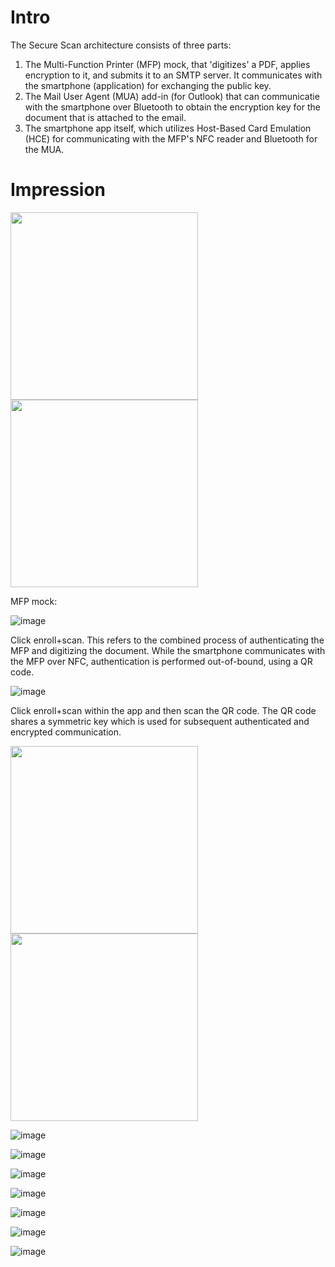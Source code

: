 # Intro

The Secure Scan architecture consists of three parts:
1. The Multi-Function Printer (MFP) mock, that 'digitizes' a PDF, applies encryption to it, and submits it to an SMTP server. It communicates with the smartphone (application) for exchanging the public key.
2. The Mail User Agent (MUA) add-in (for Outlook) that can communicatie with the smartphone over Bluetooth to obtain the encryption key for the document that is attached to the email.
3. The smartphone app itself, which utilizes Host-Based Card Emulation (HCE) for communicating with the MFP's NFC reader and Bluetooth for the MUA.

# Impression

<p float="left">
  <img src="https://github.com/janouwehand/securescanning/assets/64165589/c4579d47-3350-4638-821a-c25efee70f69" width="300" />
  <img src="https://github.com/janouwehand/securescanning/assets/64165589/3198962c-59c8-479c-810d-4869846f9bfb" width="300" /> 
</p>

MFP mock:

![image](https://github.com/janouwehand/securescanning/assets/64165589/dbf1793f-797a-40ee-bd0a-d0e99569b2f6)

Click enroll+scan. 
This refers to the combined process of authenticating the MFP and digitizing the document.
While the smartphone communicates with the MFP over NFC, authentication is performed out-of-bound, using a QR code.

![image](https://github.com/janouwehand/securescanning/assets/64165589/48a492c5-8e54-48ce-bb3f-5bdb26a2ac15)



Click enroll+scan within the app and then scan the QR code. 
The QR code shares a symmetric key which is used for subsequent authenticated and encrypted communication.

<p float="left">
  <img src="https://github.com/janouwehand/securescanning/assets/64165589/4284217a-d50d-4591-a1a7-66f40d71ed68" width="300" />
  <img src="https://github.com/janouwehand/securescanning/assets/64165589/e06fed5c-c9ea-4446-a3cb-7712fabb4ffe" width="300" /> 
</p>


![image](https://github.com/janouwehand/securescanning/assets/64165589/1b3b3e64-f8a7-4483-b2a3-ec4529efeada)


![image](https://github.com/janouwehand/securescanning/assets/64165589/2f16be40-a43c-470f-b206-cb2fa7afdd01)



![image](https://github.com/janouwehand/securescanning/assets/64165589/8d204938-0245-40b5-80de-845cbc8089c8)


![image](https://github.com/janouwehand/securescanning/assets/64165589/c9dcaa33-1d98-4f3f-88c0-7237b378fbc0)



![image](https://github.com/janouwehand/securescanning/assets/64165589/48b6ace7-9c83-4989-9a44-78c2ccdb024a)

![image](https://github.com/janouwehand/securescanning/assets/64165589/f665e415-7f51-4a89-bf1c-4d80aea2fb39)



![image](https://github.com/janouwehand/securescanning/assets/64165589/50c272de-ae53-451c-a2da-1a0342c8e73a)


